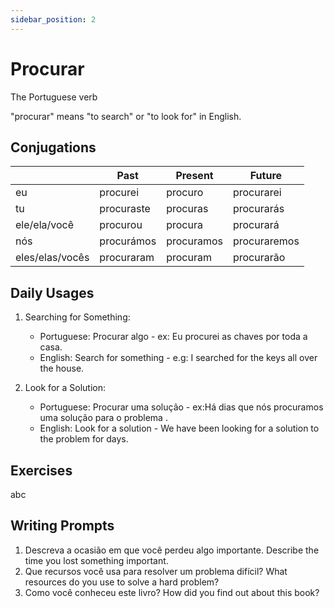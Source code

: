 ```yaml
---
sidebar_position: 2
---
```


# Procurar

The Portuguese verb

"procurar" means "to search" or "to look for" in English.

## Conjugations

|                 | Past       | Present    | Future       |
| --------------- | ---------- | ---------- | ------------ |
| eu              | procurei   | procuro    | procurarei   |
| tu              | procuraste | procuras   | procurarás   |
| ele/ela/você    | procurou   | procura    | procurará    |
| nós             | procurámos | procuramos | procuraremos |
| eles/elas/vocês | procuraram | procuram   | procurarão   |

## Daily Usages

1. Searching for Something:

   - Portuguese: Procurar algo - ex: Eu procurei as chaves por toda a casa.
   - English: Search for something - e.g: I searched for the keys all over the house.

2. Look for a Solution:

   - Portuguese: Procurar uma solução - ex:Há dias que nós procuramos uma solução para o problema .
   - English: Look for a solution - We have been looking for a solution to the problem for days.

## Exercises

abc

## Writing Prompts

1. Descreva a ocasião em que você perdeu algo importante. Describe the time you lost something important.
2. Que recursos você usa para resolver um problema difícil? What resources do you use to solve a hard problem?
3. Como você conheceu este livro? How did you find out about this book?
